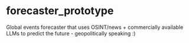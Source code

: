 # forecaster_prototype
 Global events forecaster that uses OSINT/news + commercially available LLMs to predict the future - geopolitically speaking :)
